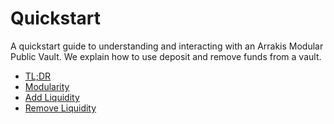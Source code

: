 # Quickstart

A quickstart guide to understanding and interacting with an Arrakis Modular Public Vault. We explain how to use deposit and remove funds from a vault.

- [TL;DR](./introduction.md) 
- [Modularity](./modularity.md) 
- [Add Liquidity](./addLiquidity.md)
- [Remove Liquidity](./removeLiquidity.md)

